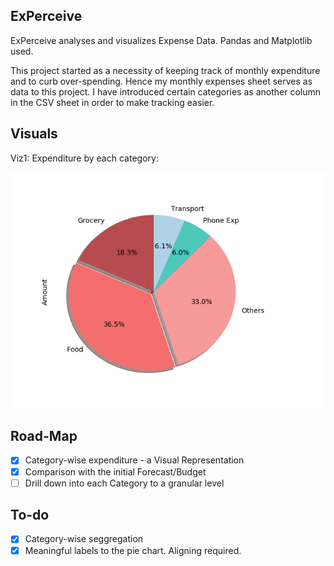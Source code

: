 ExPerceive
------------------

ExPerceive analyses and visualizes Expense Data.
Pandas and Matplotlib used. 

This project started as a necessity of keeping track of monthly expenditure and to curb over-spending. 
Hence my monthly expenses sheet serves as data to this project.
I have introduced certain categories as another column in the CSV sheet in order to make tracking easier. 

Visuals
---------------
Viz1: Expenditure by each category:

![Viz1](/Figure_1.png)


Road-Map
------------

 - [x] Category-wise expenditure - a Visual Representation
 - [x] Comparison with the initial Forecast/Budget
 - [ ] Drill down into each Category to a granular level
 
 To-do
 --------

 - [x] Category-wise seggregation
 - [x] Meaningful labels to the pie chart. Aligning required.